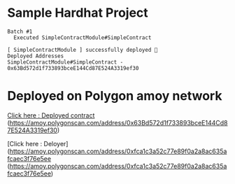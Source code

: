 # Sample Hardhat Project

```shell
Batch #1
  Executed SimpleContractModule#SimpleContract

[ SimpleContractModule ] successfully deployed 🚀
Deployed Addresses
SimpleContractModule#SimpleContract - 0x63Bd572d1f733893bceE144Cd87E524A3319ef30
```

# Deployed on Polygon amoy network
[Click here : Deployed contract](https://amoy.polygonscan.com/address/0x63Bd572d1f733893bceE144Cd87E524A3319ef30)
(https://amoy.polygonscan.com/address/0x63Bd572d1f733893bceE144Cd87E524A3319ef30)

[Click here : Deloyer](https://amoy.polygonscan.com/address/0xfca1c3a52c77e89f0a2a8ac635afcaec3f76e5ee
(https://amoy.polygonscan.com/address/0xfca1c3a52c77e89f0a2a8ac635afcaec3f76e5ee)
